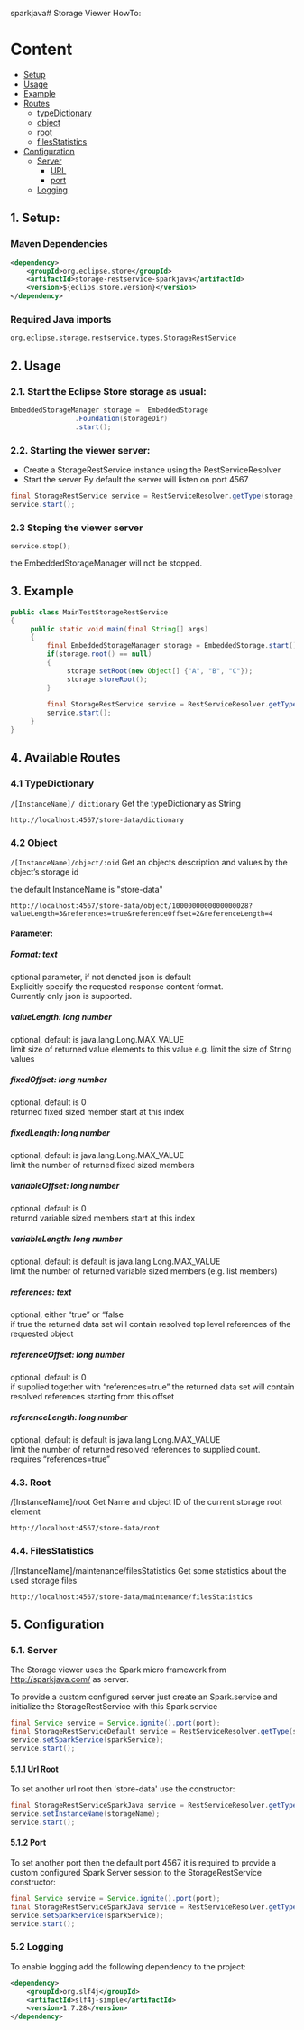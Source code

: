 sparkjava# Storage Viewer HowTo:

# Content
- [Setup](#1-setup)
- [Usage](#2-usage)
- [Example](#3-example)
- [Routes](#4-available-routes)
  - [typeDictionary](#41-typedictionary)
  - [object](#42-object)
  - [root](#43-root)
  - [filesStatistics](#44-filesstatistics)
- [Configuration](#5-configuration)
  - [Server](#51-server)
    - [URL](#511-url-root)
    - [port](#512-port)
  - [Logging](#52-logging)

## 1. Setup:

### Maven Dependencies
```xml
<dependency>
	<groupId>org.eclipse.store</groupId>
	<artifactId>storage-restservice-sparkjava</artifactId>
	<version>${eclips.store.version}</version>
</dependency>
```

### Required Java imports
``` 
org.eclipse.storage.restservice.types.StorageRestService
```

## 2. Usage

### 2.1.	Start the Eclipse Store storage as usual:
```java
EmbeddedStorageManager storage =  EmbeddedStorage
				.Foundation(storageDir)
				.start();
```
### 2.2.	Starting the viewer server: 
- Create a StorageRestService instance using the RestServiceResolver
- Start the server
By default  the server will listen on port 4567

```java
final StorageRestService service = RestServiceResolver.getType(storage, StorageRestServiceSparkJava.class);
service.start();
```

### 2.3    Stoping the viewer server
```
service.stop();
```
the EmbeddedStorageManager will not be stopped.

##	3.	Example
```java
public class MainTestStorageRestService
{
     public static void main(final String[] args)
     {
         final EmbeddedStorageManager storage = EmbeddedStorage.start();
         if(storage.root() == null)
         {
              storage.setRoot(new Object[] {"A", "B", "C"});
              storage.storeRoot();
         }
         
         final StorageRestService service = RestServiceResolver.getType(storage, StorageRestServiceSparkJava.class);
         service.start();
     }         
}
```

##  4.	Available Routes

### 4.1 TypeDictionary
`/[InstanceName]/ dictionary`
Get the typeDictionary as String
```
http://localhost:4567/store-data/dictionary
```

### 4.2 Object
`/[InstanceName]/object/:oid`
Get an objects description and values by the object’s storage id

the default InstanceName is "store-data"

```
http://localhost:4567/store-data/object/1000000000000000028?valueLength=3&references=true&referenceOffset=2&referenceLength=4
```

#### Parameter:
##### Format: text
optional parameter, if not denoted json is default\
Explicitly specify the requested response content format.\
Currently only json is supported.

##### valueLength: long number
optional, default is java.lang.Long.MAX_VALUE\
limit size of returned value elements to this value
e.g. limit the size of String values

##### fixedOffset: long number
optional, default is 0 \
returned fixed sized member start at this index

##### fixedLength: long number
optional, default is java.lang.Long.MAX_VALUE \
limit the number of returned fixed sized members

##### variableOffset: long number
optional, default is 0 \
returnd variable sized members start at this index

##### variableLength: long number
optional, default is default is java.lang.Long.MAX_VALUE \
limit the number of returned variable sized members (e.g. list members)

##### references: text
optional, either “true” or “false \
if true the returned data set will contain resolved top level references of the requested object

##### referenceOffset: long number
optional, default is 0 \
if supplied together with “references=true” the returned data set will contain resolved references starting from this offset

##### referenceLength: long number
optional, default is default is java.lang.Long.MAX_VALUE \
limit the number of returned resolved references to supplied count.\
requires “references=true”

### 4.3. Root
/[InstanceName]/root
Get Name and object ID of the current storage root element
```
http://localhost:4567/store-data/root
```

### 4.4. FilesStatistics
/[InstanceName]/maintenance/filesStatistics
Get some statistics about the used storage files
```
http://localhost:4567/store-data/maintenance/filesStatistics
```

## 5. Configuration
### 5.1. Server
The Storage viewer uses the Spark micro framework from http://sparkjava.com/ as server.

To provide a custom configured server just create an Spark.service and initialize the StorageRestService with this Spark.service

```java
final Service service = Service.ignite().port(port);
final StorageRestServiceDefault service = RestServiceResolver.getType(storage, StorageRestServiceDefault.class);
service.setSparkService(sparkService);
service.start();
```

#### 5.1.1 Url Root
To set another url root then 'store-data' use the constructor:

```java
final StorageRestServiceSparkJava service = RestServiceResolver.getType(storage, StorageRestServiceSparkJava.class);
service.setInstanceName(storageName);
service.start();
```

#### 5.1.2 Port
To set another port then the default port 4567 it is required to provide a custom configured Spark Server session to the StorageRestService constructor:

```java
final Service service = Service.ignite().port(port);
final StorageRestServiceSparkJava service = RestServiceResolver.getType(storage, StorageRestServiceSparkJava.class);
service.setSparkService(sparkService);
service.start();
```

### 5.2 Logging
To enable logging add the following dependency to the project:
```xml
<dependency>
	<groupId>org.slf4j</groupId>
	<artifactId>slf4j-simple</artifactId>
	<version>1.7.28</version>
</dependency>
```


